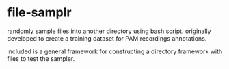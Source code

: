 # file-samplr

randomly sample files into another directory using bash script. originally developed to create a training dataset for PAM recordings annotations. 

included is a general framework for constructing a directory framework with files to test the sampler. 
